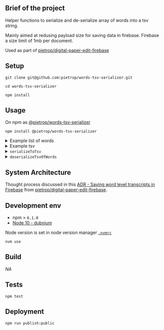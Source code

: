 ## Brief of the project

<!-- _One liner + link to confluence page_
_Screenshot of UI - optional_ -->

Helper functions to serialize and de-serialize array of words into a tsv string.

Mainly aimed at redusing payload size for saving data in firebase. Firebase a size limit of 1mb per document.

Used as part of [pietrop/digital-paper-edit-firebase](https://github.com/pietrop/digital-paper-edit-firebase)

## Setup

<!-- _stack - optional_
_How to build and run the code/app_ -->

```
git clone git@github.com:pietrop/words-tsv-serializer.git
```

```
cd words-tsv-serializer
```

```
npm install
```

## Usage

On npm as [@pietrop/words-tsv-serializer](https://www.npmjs.com/package/@pietrop/words-tsv-serializer)

```
npm install @pietrop/words-tsv-serializer
```

<details>
  <summary>Example list of words</summary>
  
```js
[
    {
      "id": 0,
      "start": 1.4,
      "end": 3.9,
      "text": "Can"
    },
    {
      "id": 1,
      "start": 3.9,
      "end": 4,
      "text": "you"
    },
    {
      "id": 2,
      "start": 4,
      "end": 4.1,
      "text": "hear"
    },
    {
      "id": 3,
      "start": 4.1,
      "end": 4.2,
      "text": "it?"
    },
    ..
]
```
</details>

<details>
  <summary>Example tsv</summary>
  
```js
1.4\t3.9\tan\n3.9\t4\tyou\n4\t4.1\thear\n4.1\t4.2\tit?
```
</details>

<details>
  <summary><code>serializeToTsv</code></summary>
  
```js
const { serializeToTsv } = require('@pietrop/words-tsv-serializer');
// a list of words from somewhere
const soleioWorldListExample = require('./src/sample-data/Soleio Cuervo.json').words;
const tsv = serializeToTsv({ words: soleioWorldListExample });
// do somethign with the tsv eg write to a file, save to a db etc..
console.log(tsv);
```
</details>

<details>
  <summary><code>deserializeTsvOfWords</code></summary>

```js
const { deserializeTsvOfWords } = require('@pietrop/words-tsv-serializer');
// an example tsv
const tsv = `1.4\t3.9\tan\n3.9\t4\tyou\n4\t4.1\thear\n4.1\t4.2\tit?`;
const words = deserializeTsvOfWords({ data: tsv });
console.log(words);
```

</details>

## System Architecture

Thought process discussed in this [ADR - Saving word level transcripts in Firebase](https://github.com/pietrop/digital-paper-edit-firebase/blob/master/docs/ADR/2019-11-27-firestore-saving-timed-transcripts.md#8-convert-to-a-collection-of-3-tsv-documents) from [pietrop/digital-paper-edit-firebase](https://github.com/pietrop/digital-paper-edit-firebase).

<!-- _High level overview of system architecture_ -->

<!-- ## Documentation

There's a [docs](./docs) folder in this repository.

[docs/notes](./docs/notes) contains dev draft notes on various aspects of the project. This would generally be converted either into ADRs or guides when ready.

[docs/adr](./docs/adr) contains [Architecture Decision Record](https://github.com/joelparkerhenderson/architecture_decision_record).

> An architectural decision record (ADR) is a document that captures an important architectural decision made along with its context and consequences.

We are using [this template for ADR](https://gist.github.com/iaincollins/92923cc2c309c2751aea6f1b34b31d95) -->

## Development env

 <!-- _How to run the development environment_ -->

- npm > `6.1.0`
- [Node 10 - dubnium](https://scotch.io/tutorials/whats-new-in-node-10-dubnium)

Node version is set in node version manager [`.nvmrc`](https://github.com/creationix/nvm#nvmrc)

```
nvm use
```

<!-- _Coding style convention ref optional, eg which linter to use_ -->

<!-- _Linting, github pre-push hook - optional_ -->

## Build

<!-- _How to run build_ -->

_NA_

## Tests

<!-- _How to carry out tests_ -->

```
npm test
```

## Deployment

<!-- _How to deploy the code/app into test/staging/production_ -->

```
npm run publish:public
```
